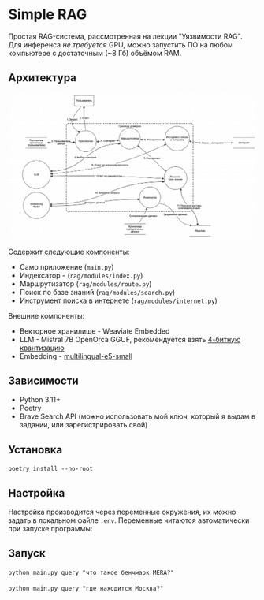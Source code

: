 # Simple RAG

Простая RAG-система, рассмотренная на лекции "Уязвимости RAG".
Для инференса *не требуется* GPU, можно запустить ПО на любом компьютере с достаточным (~8 Гб) объёмом RAM.

## Архитектура

![Application Layout](./docs/app.png)

Содержит следующие компоненты:

- Само приложение (`main.py`)
- Индексатор - (`rag/modules/index.py`)
- Маршрутизатор (`rag/modules/route.py`)
- Поиск по базе знаний (`rag/modules/search.py`)
- Инструмент поиска в интернете (`rag/modules/internet.py`)

Внешние компоненты:
- Векторное хранилище - Weaviate Embedded
- LLM - Mistral 7B OpenOrca GGUF, рекомендуется взять [4-битную квантизацию](https://huggingface.co/TheBloke/Mistral-7B-OpenOrca-GGUF/resolve/main/mistral-7b-openorca.Q4_K_M.gguf)
- Embedding - [multilingual-e5-small](https://huggingface.co/intfloat/multilingual-e5-small)

## Зависимости

- Python 3.11+
- Poetry
- Brave Search API (можно использовать мой ключ, который я выдам в задании, или зарегистрировать свой)

## Установка

    poetry install --no-root

## Настройка

Настройка производится через переменные окружения, их можно задать в локальном файле `.env`. Переменные читаются автоматически при запуске программы:



## Запуск

    python main.py query "что такое бенчмарк MERA?"

    python main.py query "где находится Москва?"